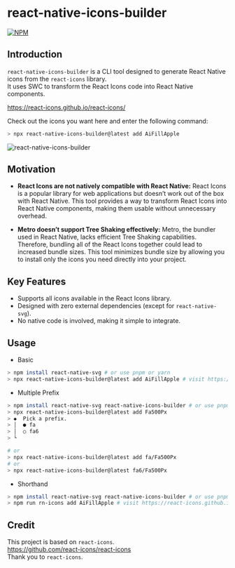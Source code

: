 # react-native-icons-builder
[![NPM](https://img.shields.io/npm/v/react-native-icons-builder)](https://www.npmjs.com/package/react-native-icons-builder)



## Introduction
`react-native-icons-builder` is a CLI tool designed to generate React Native icons from the `react-icons` library.  
It uses SWC to transform the React Icons code into React Native components.  

https://react-icons.github.io/react-icons/

Check out the icons you want here and enter the following command:
```sh
> npx react-native-icons-builder@latest add AiFillApple
```
![react-native-icons-builder](https://github.com/gronxb/react-native-icons-builder/blob/main/demo.gif)




## Motivation

* **React Icons are not natively compatible with React Native:** React Icons is a popular library for web applications but doesn’t work out of the box with React Native. This tool provides a way to transform React Icons into React Native components, making them usable without unnecessary overhead.

* **Metro doesn’t support Tree Shaking effectively:** Metro, the bundler used in React Native, lacks efficient Tree Shaking capabilities. Therefore, bundling all of the React Icons together could lead to increased bundle sizes. This tool minimizes bundle size by allowing you to install only the icons you need directly into your project.

## Key Features

* Supports all icons available in the React Icons library.
* Designed with zero external dependencies (except for `react-native-svg`).
* No native code is involved, making it simple to integrate.

## Usage
* Basic
```sh
> npm install react-native-svg # or use pnpm or yarn
> npx react-native-icons-builder@latest add AiFillApple # visit https://react-icons.github.io/react-icons/
```

* Multiple Prefix
```sh
> npm install react-native-svg react-native-icons-builder # or use pnpm or yarn
> npx react-native-icons-builder@latest add Fa500Px
> ◆  Pick a prefix.
> │  ● fa
> │  ○ fa6
> └

# or
> npx react-native-icons-builder@latest add fa/Fa500Px
# or
> npx react-native-icons-builder@latest fa6/Fa500Px
```


* Shorthand
```sh
> npm install react-native-svg react-native-icons-builder # or use pnpm or yarn
> npm run rn-icons add AiFillApple # visit https://react-icons.github.io/react-icons/
```


## Credit
This project is based on `react-icons`.  
https://github.com/react-icons/react-icons  
Thank you to `react-icons`.
